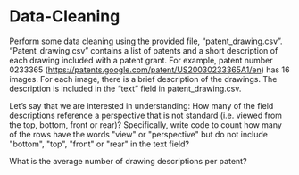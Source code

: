 # Data-Cleaning

Perform some data cleaning using the provided file, “patent_drawing.csv”. “Patent_drawing.csv” contains a list of patents and a short description of each drawing included with a patent grant. For example, patent number 0233365 (https://patents.google.com/patent/US20030233365A1/en) has 16 images. For each image, there is a brief description of the drawings. The description is included in the “text” field in patent_drawing.csv. 

Let’s say that we are interested in understanding:
How many of the field descriptions reference a perspective that is not standard (i.e. viewed from the top, bottom, front or rear)? Specifically, write code to count how many of the rows have the words "view" or "perspective" but do not include "bottom", "top", "front" or "rear" in  the text field?

What is the average number of drawing descriptions per patent? 
